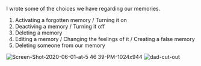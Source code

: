 I wrote some of the choices we have regarding our memories.

1. Activating a forgotten memory / Turning it on
2. Deactiving a memory / Turning it off
3. Deleting a memory
4. Editing a memory / Changing the feelings of it / Creating a false memory
5. Deleting someone from our memory

![Screen-Shot-2020-06-01-at-5 46 39-PM-1024x944](https://user-images.githubusercontent.com/116266413/205439575-c0df2308-c157-431b-8044-24b7a7121d44.jpg)
![dad-cut-out](https://user-images.githubusercontent.com/116266413/205439576-573b9485-a07e-4c56-9f1e-5c13b7c54ccf.jpg)
